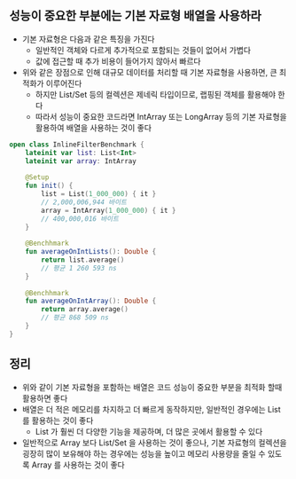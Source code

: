 ## 성능이 중요한 부분에는 기본 자료형 배열을 사용하라

* 기본 자료형은 다음과 같은 특징을 가진다
    * 일반적인 객체와 다르게 추가적으로 포함되는 것들이 없어서 가볍다
    * 값에 접근할 때 추가 비용이 들어가지 않아서 빠르다
* 위와 같은 장점으로 인해 대규모 데이터를 처리할 때 기본 자료형을 사용하면, 큰 최적화가 이루어진다
    * 하지만 List/Set 등의 컬렉션은 제네릭 타입이므로, 랩핑된 객체를 활용해야 한다
    * 따라서 성능이 중요한 코드라면 IntArray 또는 LongArray 등의 기본 자료형을 활용하여 배열을 사용하는 것이 좋다

```kotlin
open class InlineFilterBenchmark {
    lateinit var list: List<Int>
    lateinit var array: IntArray
    
    @Setup
    fun init() {
        list = List(1_000_000) { it }
        // 2,000,006,944 바이트
        array = IntArray(1_000_000) { it }
        // 400,000,016 바이트
    }
    
    @Benchhmark
    fun averageOnIntLists(): Double {
        return list.average()
        // 평균 1 260 593 ns
    }
    
    @Benchhmark
    fun averageOnIntArray(): Double {
        return array.average()
        // 평균 868 509 ns
    }
}
```

## 정리

* 위와 같이 기본 자료형을 포함하는 배열은 코드 성능이 중요한 부분을 최적화 할때 활용하면 좋다
* 배열은 더 적은 메모리를 차지하고 더 빠르게 동작하지만, 일반적인 경우에는 List 를 활용하는 것이 좋다
    * List 가 훨씬 더 다양한 기능을 제공하며, 더 많은 곳에서 활용할 수 있다
* 일반적으로 Array 보다 List/Set 을 사용하는 것이 좋으나, 기본 자료형의 컬렉션을 굉장히 많이 보유해야 하는 경우에는 성능을 높이고 메모리 사용량을 줄일 수 있도록 Array 를 사용하는 것이 좋다
